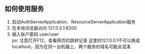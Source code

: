 ## 如何使用服务
1. 启动AuthServerApplication、ResourceServerApplication服务
2. 在本地浏览器访问 127.0.0.1:8200 
3. 输入账户密码 user/user  
ps: 注意打开F12，查看网页的跳转记录
这里的127.0.0.1不可以换成localhost，因为在同一台机器上，两个服务的域名可能会混淆
